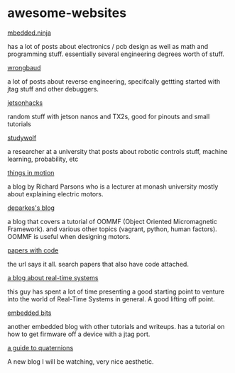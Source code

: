 # awesome-websites

[mbedded.ninja](https://blog.mbedded.ninja/)

has a lot of posts about electronics / pcb design as well as math and programming stuff. essentially several engineering degrees worth of stuff.

[wrongbaud](https://wrongbaud.github.io/)

a lot of posts about reverse engineering, specifcally gettting started with jtag stuff and other debuggers.

[jetsonhacks](https://www.jetsonhacks.com/)

random stuff with jetson nanos and TX2s, good for pinouts and small tutorials

[studywolf](https://studywolf.wordpress.com/)

a researcher at a university that posts about robotic controls stuff, machine learning, probability, etc

[things in motion](https://things-in-motion.blogspot.com/)

a blog by Richard Parsons who is a lecturer at monash university mostly about explaining electric motors.

[deparkes's blog](deparkes.co.uk)

a blog that covers a tutorial of OOMMF (Object Oriented Micromagnetic Framework). and various other topics (vagrant, python, human factors). OOMMF is useful when designing motors.

[papers with code](cs.paperswithcode.com)

the url says it all. search papers that also have code attached.

[a blog about real-time systems](https://blog.xiaotiandai.com/)

this guy has spent a lot of time presenting a good starting point to venture into the world of Real-Time Systems in general. A good lifting off point.

[embedded bits](embeddedbits.org)

another embedded blog with other tutorials and writeups. has a tutorial on how to get firmware off a device with a jtag port.

[a guide to quaternions](https://imadr.github.io/rotations-with-quaternions/)

A new blog I will be watching, very nice aesthetic.